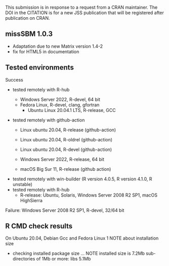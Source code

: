 
This submission is in response to a request from a CRAN maintainer.
The DOI in the CITATION is for a new JSS publication that will be registered after publication on CRAN.

## missSBM 1.0.3

- Adaptation due to new Matrix version 1.4-2
- fix for HTML5 in documentation

## Tested environments

Success

* tested remotely with R-hub 
  - Windows Server 2022, R-devel, 64 bit
  - Fedora Linux, R-devel, clang, gfortran
	- Ubuntu Linux 20.04.1 LTS, R-release, GCC

* tested remotely with github-action
  - Linux ubuntu 20.04, R-release (github-action)
  - Linux ubuntu 20.04, R-oldrel (github-action)
  - Linux ubuntu 20.04, R-devel (github-action)
  - Windows Server 2022, R-release, 64 bit

  - macOS Big Sur 11, R-release (github action)

- tested remotely with win-builder (R version 4.0.5, R version 4.1.0,  R unstable)
- tested remotely with R-hub 
     * R-release: Ubuntu, Solaris, Windows Server 2008 R2 SP1, macOS HighSierra

Failure: Windows Server 2008 R2 SP1, R-devel, 32/64 bit

## R CMD check results

On Ubuntu 20.04, Debian Gcc and Fedora Linux 1 NOTE about installation size

* checking installed package size ... NOTE
  installed size is  7.2Mb
  sub-directories of 1Mb or more:
    libs   5.1Mb


